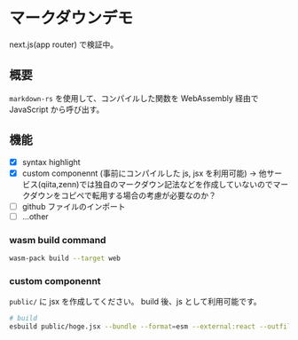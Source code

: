 # マークダウンデモ
next.js(app router) で検証中。

## 概要
`markdown-rs` を使用して、コンパイルした関数を WebAssembly 経由で JavaScript から呼び出す。

## 機能
- [x] syntax highlight
- [x] custom componennt (事前にコンパイルした js, jsx を利用可能) 
-> 他サービス(qiita,zenn)では独自のマークダウン記法などを作成していないのでマークダウンをコピペで転用する場合の考慮が必要なのか？
- [ ] github ファイルのインポート
- [ ] ...other

### wasm build command
```bash
wasm-pack build --target web
```

### custom componennt
`public/` に jsx を作成してください。
build 後、js として利用可能です。

```bash
# build
esbuild public/hoge.jsx --bundle --format=esm --external:react --outfile=public/hoge.js
```
